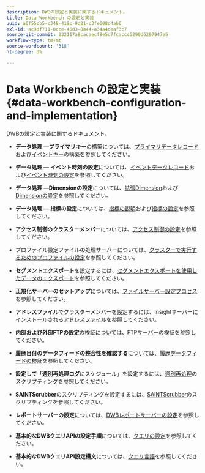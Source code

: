 ```yaml
---
description: DWBの設定と実装に関するドキュメント。
title: Data Workbench の設定と実装
uuid: a6f55cb5-c348-419c-9d21-c3fe608d4ab6
exl-id: ac9df711-0cce-46d3-8a44-a34a4deaf3c7
source-git-commit: 232117a8cacaecf8e5d7fcaccc5290d6297947e5
workflow-type: tm+mt
source-wordcount: '318'
ht-degree: 3%

---
```


# Data Workbench の設定と実装{#data-workbench-configuration-and-implementation}

DWBの設定と実装に関するドキュメント。

* **データ処理 —プライマリキー**&#x200B;の構築については、[プライマリデータレコード](https://experienceleague.adobe.com/docs/data-workbench/using/dataset/c-ev-data-rec-fields.html)および[イベントキー](../../../home/dwb-implement-overview/dwb-implement-configure/dwb-implement-primary-key.md#concept-04e756573bf14d8e953a983e209290bd)の構築を参照してください。

* **データ処理 — イベント時刻の設定**&#x200B;については、[イベントデータレコード](https://experienceleague.adobe.com/docs/data-workbench/using/dataset/c-ev-data-rec-fields.html)および[イベント時刻の設定](../../../home/dwb-implement-overview/dwb-implement-configure/dwb-implement-event-time.md#concept-7f84404b57e54d879411621660d20708)を参照してください。

* **データ処理 —Dimensionの設定**&#x200B;については、[拡張Dimension](https://experienceleague.adobe.com/docs/data-workbench/using/dataset/extended-dimensions/c-abt-ex-dim.html)および[Dimensionの設定](../../../home/dwb-implement-overview/dwb-implement-configure/dwb-implement-dim-setup.md#concept-cf6e1e55038042c3ac3ae5921316538f)を参照してください。

* **データ処理 — 指標の設定**&#x200B;については、[指標の説明](https://experienceleague.adobe.com/docs/analytics/components/variables/metrics/metricslist.html)および[指標の設定](../../../home/dwb-implement-overview/dwb-implement-configure/dwb-implement-metric-setup.md#concept-f568a931db5b4b62b7b1e7827c7f7bf6)を参照してください。

* **アクセス制御のクラスターメンバー**&#x200B;については、[アクセス制御の設定](https://experienceleague.adobe.com/docs/data-workbench/using/server-admin-install/admin-dwb-server/access-control/c-config-acs-ctrl.html)を参照してください。

* プロファイル設定ファイル&#x200B;**の**&#x200B;処理サーバーについては、[クラスターで実行するためのプロファイルの設定](https://experienceleague.adobe.com/docs/data-workbench/using/server-admin-install/install-servers/insight-server-clusters/install-insight-server-cluster/c-config-prof-run-clstr.html)を参照してください。

* **セグメントエクスポート**&#x200B;を設定するには、[セグメントエクスポートを使用したデータのエクスポート](https://experienceleague.adobe.com/docs/data-workbench/using/client/export-data/c-exp-data-seg-exp.html)を参照してください。

* **正規化サーバーのセットアップ**&#x200B;については、[ファイルサーバー設定プロセス](https://experienceleague.adobe.com/docs/data-workbench/using/dataset/log-proc-config-file/c-ins-svr-file-svr-unit.html)を参照してください。

* **アドレスファイル**&#x200B;でクラスターメンバーを設定するには、Insightサーバーにインストールされる[アドレスファイル](https://experienceleague.adobe.com/docs/data-workbench/using/server-admin-install/install-servers/insight-server-dpu/server-network-location/c-addr-file-inst.html)を参照してください。

* **内部および外部FTPの設定**&#x200B;の検証については、[FTPサーバーの検証](../../../home/dwb-implement-overview/dwb-implement-configure/dwb-implement-validation-ftp.md#concept-8b677e0581c1490ebfbefdbedaf28d54)を参照してください。

* **履歴日付のデータフィードの整合性を確認する**&#x200B;については、[履歴データフィードの検証](../../../home/dwb-implement-overview/dwb-implement-configure/dwb-implement-datafeeds-historical.md#concept-03639f41b5944a018095b467e6a08b4b)を参照してください。

* **設定して「週別再処理ログ**&#x200B;にスケジュール」を設定するには、[週別再処理](../../../home/dwb-implement-overview/dwb-implement-configure/dwb-implement-reprocess-scripting.md#concept-60529e12d6d94386a02c1c6fdedf0295)のスクリプティングを参照してください。

* **SAINTScrubber**&#x200B;のスクリプティングを設定するには、[SAINTScrubber](../../../home/dwb-implement-overview/dwb-implement-configure/dwb-implement-saint-scripting.md#concept-8631931cd7f14d64a97c426f3bc7a076)のスクリプティングを参照してください。

* **レポートサーバーの設定**&#x200B;については、[DWBレポートサーバーの設定](https://experienceleague.adobe.com/docs/data-workbench/using/client/qry-lang-syntx/c-qry-lang-syntx.html)を参照してください。

* **基本的なDWBクエリAPIの設定手順**&#x200B;については、[クエリの設定](../../../home/dwb-implement-overview/dwb-implement-configure/dwb-implement-query-api.md#concept-94a135c593fe47dcb2f1e06abab6c78b)を参照してください。

* **基本的なDWBクエリAPI設定構文**&#x200B;については、[クエリ言語](https://experienceleague.adobe.com/docs/data-workbench/using/client/qry-lang-syntx/c-qry-lang-syntx.html)を参照してください。
